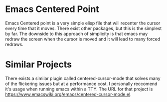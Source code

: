 # Emacs Centered Point

Emacs Centered point is a very simple elisp file that will recenter the cursor every time that it moves. There exist other packages, but this is the simplest by far. The downside to this approach of simplicity is that emacs may redraw the screen when the cursor is moved and it will lead to many forced redraws. 

# Similar Projects

There exists a similar plugin called centered-cursor-mode that solves many of the flickering issues but at a performance cost. I personally reccomend it's usage when running emacs within a TTY. The URL for that project is https://www.emacswiki.org/emacs/centered-cursor-mode.el.
